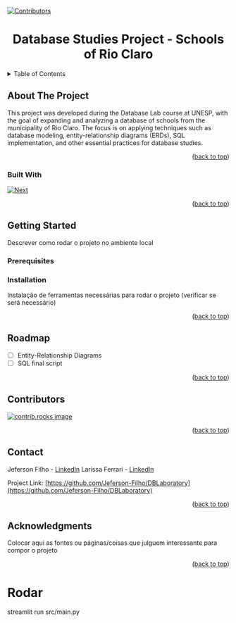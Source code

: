 [![Contributors][contributors-shield]][contributors-url]

<div align="center">
  <h1 align="center">Database Studies Project - Schools of Rio Claro</h1>
</div>

<!-- TABLE OF CONTENTS -->
<details>
  <summary>Table of Contents</summary>
  <ol>
    <li>
      <a href="#about-the-project">About The Project</a>
      <ul>
        <li><a href="#built-with">Built With</a></li>
      </ul>
    </li>
    <li>
      <a href="#getting-started">Getting Started</a>
      <ul>
        <li><a href="#prerequisites">Prerequisites</a></li>
        <li><a href="#installation">Installation</a></li>
      </ul>
    </li>
    <li><a href="#roadmap">Roadmap</a></li>
    <li><a href="#contributors">Contributors</a></li>
    <li><a href="#contact">Contact</a></li>
    <li><a href="#acknowledgments">Acknowledgments</a></li>
  </ol>
</details>

<!-- ABOUT THE PROJECT -->

## About The Project

This project was developed during the Database Lab course at UNESP, with the goal of expanding and analyzing a database of schools from the municipality of Rio Claro. The focus is on applying techniques such as database modeling, entity-relationship diagrams (ERDs), SQL implementation, and other essential practices for database studies.

<p align="right">(<a href="#readme-top">back to top</a>)</p>

### Built With

[![Next][mysql]][mysql-url]

<p align="right">(<a href="#readme-top">back to top</a>)</p>

<!-- GETTING STARTED -->

## Getting Started

Descrever como rodar o projeto no ambiente local

### Prerequisites

### Installation

Instalação de ferramentas necessárias para rodar o projeto (verificar se será necessário)

<p align="right">(<a href="#readme-top">back to top</a>)</p>

<!-- ROADMAP -->

## Roadmap

-   [ ] Entity-Relationship Diagrams
-   [ ] SQL final script

<p align="right">(<a href="#readme-top">back to top</a>)</p>

<!-- CONTRIBUTING -->

## Contributors

<a href="https://github.com/Jeferson-Filho/DBLaboratory/graphs/contributors">
  <img src="https://contrib.rocks/image?repo=Jeferson-Filho/DBLaboratory" alt="contrib.rocks image" />
</a>

<p align="right">(<a href="#readme-top">back to top</a>)</p>

<!-- CONTACT -->

## Contact

Jeferson Filho - [LinkedIn](https://www.linkedin.com/in/jdietrichfho/)
Larissa Ferrari - [LinkedIn](https://www.linkedin.com/in/jdietrichfho/)

Project Link: [https://github.com/Jeferson-Filho/DBLaboratory](https://github.com/Jeferson-Filho/DBLaboratory)

<p align="right">(<a href="#readme-top">back to top</a>)</p>

<!-- ACKNOWLEDGMENTS -->

## Acknowledgments

Colocar aqui as fontes ou páginas/coisas que julguem interessante para compor o projeto

<p align="right">(<a href="#readme-top">back to top</a>)</p>

<!-- MARKDOWN LINKS & IMAGES -->
<!-- https://www.markdownguide.org/basic-syntax/#reference-style-links -->

[contributors-shield]: https://img.shields.io/github/contributors/Jeferson-Filho/DBLaboratory.svg?style=for-the-badge
[contributors-url]: https://github.com/Jeferson-Filho/DBLaboratory/graphs/contributors
[mysql]: https://img.shields.io/badge/MySQL-005C84?style=for-the-badge&logo=mysql&logoColor=white
[mysql-url]: https://dev.mysql.com/doc/

# Rodar

streamlit run src/main.py
